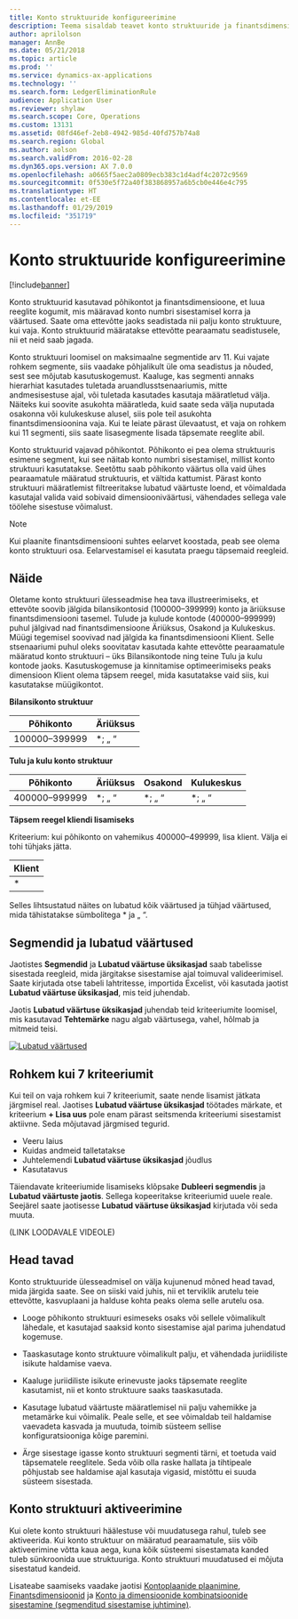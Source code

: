 ```yaml
---
title: Konto struktuuride konfigureerimine
description: Teema sisaldab teavet konto struktuuride ja finantsdimensioonide kohta.
author: aprilolson
manager: AnnBe
ms.date: 05/21/2018
ms.topic: article
ms.prod: ''
ms.service: dynamics-ax-applications
ms.technology: ''
ms.search.form: LedgerEliminationRule
audience: Application User
ms.reviewer: shylaw
ms.search.scope: Core, Operations
ms.custom: 13131
ms.assetid: 08fd46ef-2eb8-4942-985d-40fd757b74a8
ms.search.region: Global
ms.author: aolson
ms.search.validFrom: 2016-02-28
ms.dyn365.ops.version: AX 7.0.0
ms.openlocfilehash: a0665f5aec2a0809ecb383c1d4adf4c2072c9569
ms.sourcegitcommit: 0f530e5f72a40f383868957a6b5cb0e446e4c795
ms.translationtype: HT
ms.contentlocale: et-EE
ms.lasthandoff: 01/29/2019
ms.locfileid: "351719"
---
```

# <a name="configure-account-structures"></a>Konto struktuuride konfigureerimine

[!include[banner](../includes/banner.md)]

Konto struktuurid kasutavad põhikontot ja finantsdimensioone, et luua reeglite kogumit, mis määravad konto numbri sisestamisel korra ja väärtused. Saate oma ettevõtte jaoks seadistada nii palju konto struktuure, kui vaja. Konto struktuurid määratakse ettevõtte pearaamatu seadistusele, nii et neid saab jagada.

Konto struktuuri loomisel on maksimaalne segmentide arv 11. Kui vajate rohkem segmente, siis vaadake põhjalikult üle oma seadistus ja nõuded, sest see mõjutab kasutuskogemust. Kaaluge, kas segmenti annaks hierarhiat kasutades tuletada aruandlusstsenaariumis, mitte andmesisestuse ajal, või tuletada kasutades kasutaja määratletud välja. Näiteks kui soovite asukohta määratleda, kuid saate seda välja nuputada osakonna või kulukeskuse alusel, siis pole teil asukohta finantsdimensioonina vaja. Kui te leiate pärast ülevaatust, et vaja on rohkem kui 11 segmenti, siis saate lisasegmente lisada täpsemate reeglite abil.

Konto struktuurid vajavad põhikontot. Põhikonto ei pea olema struktuuris esimene segment, kui see näitab konto numbri sisestamisel, millist konto struktuuri kasutatakse. Seetõttu saab põhikonto väärtus olla vaid ühes pearaamatule määratud struktuuris, et vältida kattumist. Pärast konto struktuuri määratlemist filtreeritakse lubatud väärtuste loend, et võimaldada kasutajal valida vaid sobivaid dimensiooniväärtusi, vähendades sellega vale töölehe sisestuse võimalust.

> [!NOTE] 
> Kui plaanite finantsdimensiooni suhtes eelarvet koostada, peab see olema konto struktuuri osa. Eelarvestamisel ei kasutata praegu täpsemaid reegleid.

## <a name="example"></a>Näide
Oletame konto struktuuri ülesseadmise hea tava illustreerimiseks, et ettevõte soovib jälgida bilansikontosid (100000–399999) konto ja äriüksuse finantsdimensiooni tasemel. Tulude ja kulude kontode (400000–999999) puhul jälgivad nad finantsdimensioone Äriüksus, Osakond ja Kulukeskus. Müügi tegemisel soovivad nad jälgida ka finantsdimensiooni Klient. Selle stsenaariumi puhul oleks soovitatav kasutada kahte ettevõtte pearaamatule määratud konto struktuuri – üks Bilansikontode ning teine Tulu ja kulu kontode jaoks. Kasutuskogemuse ja kinnitamise optimeerimiseks peaks dimensioon Klient olema täpsem reegel, mida kasutatakse vaid siis, kui kasutatakse müügikontot.

**Bilansikonto struktuur**

|Põhikonto          | Äriüksus    |
|----------------------|-----------|
|100000–399999 | *; „ “|

**Tulu ja kulu konto struktuur**

|Põhikonto          | Äriüksus    |Osakond          | Kulukeskus    |
|----------------------|-----------|----------------------|-----------|
|400000–999999 | *; „ “|*; „ “|*; „ “|*; „ “|

**Täpsem reegel kliendi lisamiseks**

Kriteerium: kui põhikonto on vahemikus 400000–499999, lisa klient. Välja ei tohi tühjaks jätta.

|Klient         |
|-----------------|
|* |

Selles lihtsustatud näites on lubatud kõik väärtused ja tühjad väärtused, mida tähistatakse sümbolitega * ja „ “.

## <a name="segments-and-allowed-values"></a>Segmendid ja lubatud väärtused
Jaotistes **Segmendid** ja **Lubatud väärtuse üksikasjad** saab tabelisse sisestada reegleid, mida järgitakse sisestamise ajal toimuval valideerimisel. Saate kirjutada otse tabeli lahtritesse, importida Excelist, või kasutada jaotist **Lubatud väärtuse üksikasjad**, mis teid juhendab.

Jaotis **Lubatud väärtuse üksikasjad** juhendab teid kriteeriumite loomisel, mis kasutavad **Tehtemärke** nagu algab väärtusega, vahel, hõlmab ja mitmeid teisi.

[![Lubatud väärtused](./media/account.png)](./media/account.png) 

## <a name="more-than-7-criteria-needed"></a>Rohkem kui 7 kriteeriumit

Kui teil on vaja rohkem kui 7 kriteeriumit, saate nende lisamist jätkata järgmisel real. Jaotises **Lubatud väärtuse üksikasjad** töötades märkate, et kriteerium **+ Lisa uus** pole enam pärast seitsmenda kriteeriumi sisestamist aktiivne. Seda mõjutavad järgmised tegurid. 
 - Veeru laius 
 - Kuidas andmeid talletatakse 
 - Juhtelemendi **Lubatud väärtuse üksikasjad** jõudlus
 - Kasutatavus  
 
Täiendavate kriteeriumide lisamiseks klõpsake **Dubleeri segmendis** ja **Lubatud väärtuste jaotis**. Sellega kopeeritakse kriteeriumid uuele reale. Seejärel saate jaotisesse **Lubatud väärtuse üksikasjad** kirjutada või seda muuta.

(LINK LOODAVALE VIDEOLE)

## <a name="best-practices"></a>Head tavad
Konto struktuuride ülesseadmisel on välja kujunenud mõned head tavad, mida järgida saate. See on siiski vaid juhis, nii et terviklik arutelu teie ettevõtte, kasvuplaani ja halduse kohta peaks olema selle arutelu osa.

- Looge põhikonto struktuuri esimeseks osaks või sellele võimalikult lähedale, et kasutajad saaksid konto sisestamise ajal parima juhendatud kogemuse.

- Taaskasutage konto struktuure võimalikult palju, et vähendada juriidiliste isikute haldamise vaeva.

- Kaaluge juriidiliste isikute erinevuste jaoks täpsemate reeglite kasutamist, nii et konto struktuure saaks taaskasutada.

- Kasutage lubatud väärtuste määratlemisel nii palju vahemikke ja metamärke kui võimalik. Peale selle, et see võimaldab teil haldamise vaevadeta kasvada ja muutuda, toimib süsteem sellise konfiguratsiooniga kõige paremini.

- Ärge sisestage igasse konto struktuuri segmenti tärni, et toetuda vaid täpsematele reeglitele. Seda võib olla raske hallata ja tihtipeale põhjustab see haldamise ajal kasutaja vigasid, mistõttu ei suuda süsteem sisestada.

## <a name="account-structure-activation"></a>Konto struktuuri aktiveerimine
Kui olete konto struktuuri häälestuse või muudatusega rahul, tuleb see aktiveerida. Kui konto struktuur on määratud pearaamatule, siis võib aktiveerimine võtta kaua aega, kuna kõik süsteemi sisestamata kanded tuleb sünkroonida uue struktuuriga. Konto struktuuri muudatused ei mõjuta sisestatud kandeid.

Lisateabe saamiseks vaadake jaotisi [Kontoplaanide plaanimine](plan-chart-of-accounts.md), [Finantsdimensioonid](financial-dimensions.md) ja [Konto ja dimensioonide kombinatsioonide sisestamine (segmenditud sisestamise juhtimine)](enter-account-dimension-combinations-segmented-entry-control.md).
